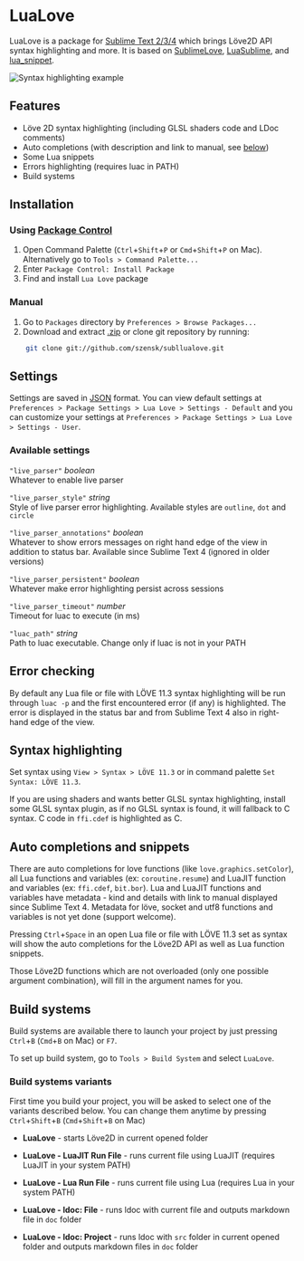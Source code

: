 # LuaLove

LuaLove is a package for [Sublime Text 2/3/4](http://www.sublimetext.com) which brings Löve2D API syntax highlighting and more. It is based on [SublimeLove](https://github.com/minism/SublimeLove), [LuaSublime](https://github.com/rorydriscoll/LuaSublime), and [lua_snippet](https://github.com/yinqiang/lua_snippet).

![Syntax highlighting example](https://i.imgur.com/xT91wN3.png "Syntax highlighting, auto completions and error checking (on Ubuntu)")

## Features

* Löve 2D syntax highlighting (including GLSL shaders code and LDoc comments)
* Auto completions (with description and link to manual, see [below](#auto-completions-and-snippets))
* Some Lua snippets
* Errors highlighting (requires luac in PATH)
* Build systems

## Installation

### Using [Package Control](https://packagecontrol.io/installation)

1. Open Command Palette (`Ctrl`+`Shift`+`P` or `Cmd`+`Shift`+`P` on Mac). Alternatively go to `Tools > Command Palette...`
2. Enter `Package Control: Install Package`
3. Find and install `Lua Love` package

### Manual

1. Go to `Packages` directory by `Preferences > Browse Packages...`
2. Download and extract [.zip](https://github.com/szensk/subllualove/archive/master.zip) or clone git repository by running:
```bash
    git clone git://github.com/szensk/subllualove.git
```

## Settings

Settings are saved in [JSON](https://www.json.org/json-en.html) format. You can view default settings at `Preferences > Package Settings > Lua Love > Settings - Default` and you can customize your settings at `Preferences > Package Settings > Lua Love > Settings - User`.

### Available settings

`"live_parser"` *boolean*  
Whatever to enable live parser

`"live_parser_style"` *string*  
Style of live parser error highlighting. Available styles are `outline`, `dot` and `circle`

`"live_parser_annotations"` *boolean*  
Whatever to show errors messages on right hand edge of the view in addition to status bar. Available since Sublime Text 4 (ignored in older versions)

`"live_parser_persistent"` *boolean*  
Whatever make error highlighting persist across sessions

`"live_parser_timeout"` *number*  
Timeout for luac to execute (in ms)

`"luac_path"` *string*  
Path to luac executable. Change only if luac is not in your PATH

## Error checking

By default any Lua file or file with LÖVE 11.3 syntax highlighting will be run through `luac -p` and the first encountered error (if any) is highlighted. The error is displayed in the status bar and from Sublime Text 4 also in right-hand edge of the view.

## Syntax highlighting

Set syntax using `View > Syntax > LÖVE 11.3` or in command palette `Set Syntax: LÖVE 11.3`.

If you are using shaders and wants better GLSL syntax highlighting, install some GLSL syntax plugin, as if no GLSL syntax is found, it will fallback to C syntax. C code in `ffi.cdef` is highlighted as C.

## Auto completions and snippets

There are auto completions for love functions (like `love.graphics.setColor`), all Lua functions and variables (ex: `coroutine.resume`) and LuaJIT function and variables (ex: `ffi.cdef`, `bit.bor`). Lua and LuaJIT functions and variables have metadata - kind and details with link to manual displayed since Sublime Text 4. Metadata for löve, socket and utf8 functions and variables is not yet done (support welcome).

Pressing `Ctrl`+`Space` in an open Lua file or file with LÖVE 11.3 set as syntax will show the auto completions for the Löve2D API as well as Lua function snippets.

Those Löve2D functions which are not overloaded (only one possible argument combination), will fill in the argument names for you.

## Build systems

Build systems are available there to launch your project by just pressing `Ctrl`+`B` (`Cmd`+`B` on Mac) or `F7`.

To set up build system, go to `Tools > Build System` and select `LuaLove`.

### Build systems variants

First time you build your project, you will be asked to select one of the variants described below. You can change them anytime by pressing `Ctrl`+`Shift`+`B` (`Cmd`+`Shift`+`B` on Mac)

* **LuaLove** - starts Löve2D in current opened folder

* **LuaLove - LuaJIT Run File** - runs current file using LuaJIT (requires LuaJIT in your system PATH)

* **LuaLove - Lua Run File** - runs current file using Lua (requires Lua in your system PATH)

* **LuaLove - ldoc: File** - runs ldoc with current file and outputs markdown file in `doc` folder

* **LuaLove - ldoc: Project** - runs ldoc with `src` folder in current opened folder and outputs markdown files in `doc` folder